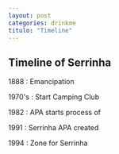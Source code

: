 ```yaml
---
layout: post
categories: drinkme
titulo: "Timeline"
---
```


## Timeline of Serrinha
1888 : Emancipation

1970's : Start Camping Club

1982 : APA starts process of 

1991 :  Serrinha APA created

1994 : Zone for Serrinha